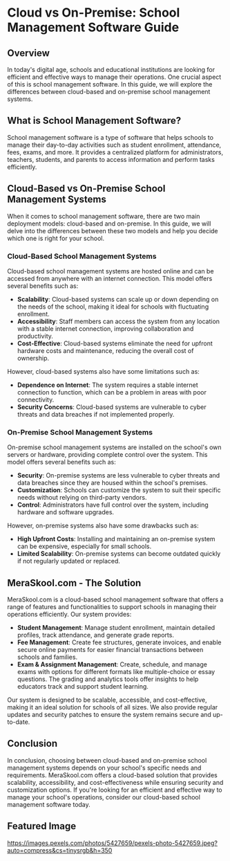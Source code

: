 # Cloud vs On-Premise: School Management Software Guide 

## Overview 

In today's digital age, schools and educational institutions are looking for efficient and effective ways to manage their operations. One crucial aspect of this is school management software. In this guide, we will explore the differences between cloud-based and on-premise school management systems.

## What is School Management Software? 

School management software is a type of software that helps schools to manage their day-to-day activities such as student enrollment, attendance, fees, exams, and more. It provides a centralized platform for administrators, teachers, students, and parents to access information and perform tasks efficiently.

## Cloud-Based vs On-Premise School Management Systems 

When it comes to school management software, there are two main deployment models: cloud-based and on-premise. In this guide, we will delve into the differences between these two models and help you decide which one is right for your school.

### Cloud-Based School Management Systems 

Cloud-based school management systems are hosted online and can be accessed from anywhere with an internet connection. This model offers several benefits such as:

*   **Scalability**: Cloud-based systems can scale up or down depending on the needs of the school, making it ideal for schools with fluctuating enrollment.
*   **Accessibility**: Staff members can access the system from any location with a stable internet connection, improving collaboration and productivity.
*   **Cost-Effective**: Cloud-based systems eliminate the need for upfront hardware costs and maintenance, reducing the overall cost of ownership.

However, cloud-based systems also have some limitations such as:

*   **Dependence on Internet**: The system requires a stable internet connection to function, which can be a problem in areas with poor connectivity.
*   **Security Concerns**: Cloud-based systems are vulnerable to cyber threats and data breaches if not implemented properly.

### On-Premise School Management Systems 

On-premise school management systems are installed on the school's own servers or hardware, providing complete control over the system. This model offers several benefits such as:

*   **Security**: On-premise systems are less vulnerable to cyber threats and data breaches since they are housed within the school's premises.
*   **Customization**: Schools can customize the system to suit their specific needs without relying on third-party vendors.
*   **Control**: Administrators have full control over the system, including hardware and software upgrades.

However, on-premise systems also have some drawbacks such as:

*   **High Upfront Costs**: Installing and maintaining an on-premise system can be expensive, especially for small schools.
*   **Limited Scalability**: On-premise systems can become outdated quickly if not regularly updated or replaced.

## MeraSkool.com - The Solution 

MeraSkool.com is a cloud-based school management software that offers a range of features and functionalities to support schools in managing their operations efficiently. Our system provides:

*   **Student Management**: Manage student enrollment, maintain detailed profiles, track attendance, and generate grade reports.
*   **Fee Management**: Create fee structures, generate invoices, and enable secure online payments for easier financial transactions between schools and families.
*   **Exam & Assignment Management**: Create, schedule, and manage exams with options for different formats like multiple-choice or essay questions. The grading and analytics tools offer insights to help educators track and support student learning.

Our system is designed to be scalable, accessible, and cost-effective, making it an ideal solution for schools of all sizes. We also provide regular updates and security patches to ensure the system remains secure and up-to-date.

## Conclusion 

In conclusion, choosing between cloud-based and on-premise school management systems depends on your school's specific needs and requirements. MeraSkool.com offers a cloud-based solution that provides scalability, accessibility, and cost-effectiveness while ensuring security and customization options. If you're looking for an efficient and effective way to manage your school's operations, consider our cloud-based school management software today.

## Featured Image 

https://images.pexels.com/photos/5427659/pexels-photo-5427659.jpeg?auto=compress&cs=tinysrgb&h=350